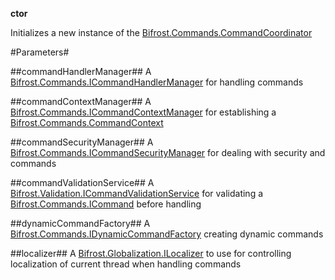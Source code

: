 **ctor**

Initializes a new instance of the [Bifrost.Commands.CommandCoordinator](Bifrost.Commands.CommandCoordinator)

#Parameters#


##commandHandlerManager##
A [Bifrost.Commands.ICommandHandlerManager](Bifrost.Commands.ICommandHandlerManager) for handling commands

##commandContextManager##
A [Bifrost.Commands.ICommandContextManager](Bifrost.Commands.ICommandContextManager) for establishing a [Bifrost.Commands.CommandContext](Bifrost.Commands.CommandContext)

##commandSecurityManager##
A [Bifrost.Commands.ICommandSecurityManager](Bifrost.Commands.ICommandSecurityManager) for dealing with security and commands

##commandValidationService##
A [Bifrost.Validation.ICommandValidationService](Bifrost.Validation.ICommandValidationService) for validating a [Bifrost.Commands.ICommand](Bifrost.Commands.ICommand) before handling

##dynamicCommandFactory##
A [Bifrost.Commands.IDynamicCommandFactory](Bifrost.Commands.IDynamicCommandFactory) creating dynamic commands

##localizer##
A [Bifrost.Globalization.ILocalizer](Bifrost.Globalization.ILocalizer) to use for controlling localization of current thread when handling commands
